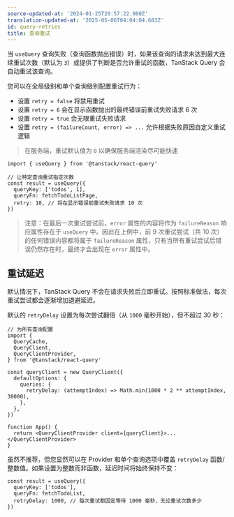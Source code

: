 ```yaml
---
source-updated-at: '2024-01-25T20:57:22.000Z'
translation-updated-at: '2025-05-06T04:04:04.683Z'
id: query-retries
title: 查询重试
---
```


当 `useQuery` 查询失败（查询函数抛出错误）时，如果该查询的请求未达到最大连续重试次数（默认为 `3`）或提供了判断是否允许重试的函数，TanStack Query 会自动重试该查询。

您可以在全局级别和单个查询级别配置重试行为：

- 设置 `retry = false` 将禁用重试
- 设置 `retry = 6` 会在显示函数抛出的最终错误前重试失败请求 6 次
- 设置 `retry = true` 会无限重试失败请求
- 设置 `retry = (failureCount, error) => ...` 允许根据失败原因自定义重试逻辑

[//]: # 'Info'

> 在服务端，重试默认值为 `0` 以确保服务端渲染尽可能快速

[//]: # 'Info'
[//]: # 'Example'

```tsx
import { useQuery } from '@tanstack/react-query'

// 让特定查询重试指定次数
const result = useQuery({
  queryKey: ['todos', 1],
  queryFn: fetchTodoListPage,
  retry: 10, // 将在显示错误前重试失败请求 10 次
})
```

[//]: # 'Example'

> 注意：在最后一次重试尝试前，`error` 属性的内容将作为 `failureReason` 响应属性存在于 `useQuery` 中。因此在上例中，前 9 次重试尝试（共 10 次）的任何错误内容都将属于 `failureReason` 属性，只有当所有重试尝试后错误仍然存在时，最终才会出现在 `error` 属性中。

## 重试延迟

默认情况下，TanStack Query 不会在请求失败后立即重试。按照标准做法，每次重试尝试都会逐渐增加退避延迟。

默认的 `retryDelay` 设置为每次尝试翻倍（从 `1000` 毫秒开始），但不超过 30 秒：

[//]: # 'Example2'

```tsx
// 为所有查询配置
import {
  QueryCache,
  QueryClient,
  QueryClientProvider,
} from '@tanstack/react-query'

const queryClient = new QueryClient({
  defaultOptions: {
    queries: {
      retryDelay: (attemptIndex) => Math.min(1000 * 2 ** attemptIndex, 30000),
    },
  },
})

function App() {
  return <QueryClientProvider client={queryClient}>...</QueryClientProvider>
}
```

[//]: # 'Example2'

虽然不推荐，但您显然可以在 Provider 和单个查询选项中覆盖 `retryDelay` 函数/整数值。如果设置为整数而非函数，延迟时间将始终保持不变：

[//]: # 'Example3'

```tsx
const result = useQuery({
  queryKey: ['todos'],
  queryFn: fetchTodoList,
  retryDelay: 1000, // 每次重试都固定等待 1000 毫秒，无论重试次数多少
})
```

[//]: # 'Example3'
